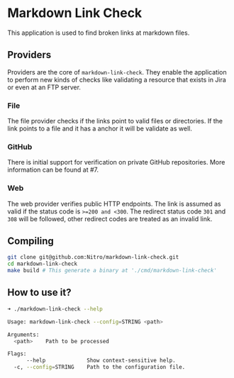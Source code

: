 # Markdown Link Check
This application is used to find broken links at markdown files.

## Providers
Providers are the core of `markdown-link-check`. They enable the application to perform new kinds of checks like validating a resource that exists in Jira or even at an FTP server.

### File
The file provider checks if the links point to valid files or directories. If the link points to a file and it has a anchor it will be validate as well.

### GitHub
There is initial support for verification on private GitHub repositories. More information can be found at #7.

### Web
The web provider verifies public HTTP endpoints. The link is assumed as valid if the status code is `>=200 and <300`. The redirect status code `301` and `308` will be followed, other redirect codes are treated as an invalid link.

## Compiling
```bash
git clone git@github.com:Nitro/markdown-link-check.git
cd markdown-link-check
make build # This generate a binary at './cmd/markdown-link-check'
```

## How to use it?
```bash
➜ ./markdown-link-check --help

Usage: markdown-link-check --config=STRING <path>

Arguments:
  <path>    Path to be processed

Flags:
      --help             Show context-sensitive help.
  -c, --config=STRING    Path to the configuration file.
```